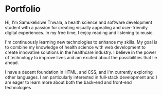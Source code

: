# Portfolio
Hi, I'm Samukelisiwe Thwala, a health science and software development student with a passion for creating visually appealing and user-friendly digital experiences. In my free time, I enjoy reading and listening to music.

I'm continuously learning new technologies to enhance my skills. My goal is to combine my knowledge of health science with web development to create innovative solutions in the healthcare industry. I believe in the power of technology to improve lives and am excited about the possibilities that lie ahead.

I have a decent foundation in HTML, and CSS, and I'm currently exploring other languages. I am particularly interested in full-stack development and I am eager to learn more about both the back-end and front-end technologies
